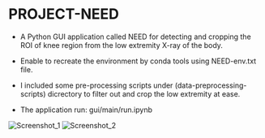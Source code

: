 # PROJECT-NEED

 - A Python GUI application called NEED for detecting and cropping the ROI of knee region from the low extremity X-ray of the body. 

 - Enable to recreate the environment by conda tools using NEED-env.txt file.

 - I included some pre-processing scripts under (data-preprocessing-scripts) dicrectory to filter out and crop the low extremity at ease.

 - The application run: gui/main/run.ipynb

![Screenshot_1](https://github.com/vabsalack/PROJECT-NEED/assets/106925970/026d9229-e70c-4695-833e-2e244fe24c27)
![Screenshot_2](https://github.com/vabsalack/PROJECT-NEED/assets/106925970/bf8859b7-8e13-41a8-93f5-8e674a08aed4)
